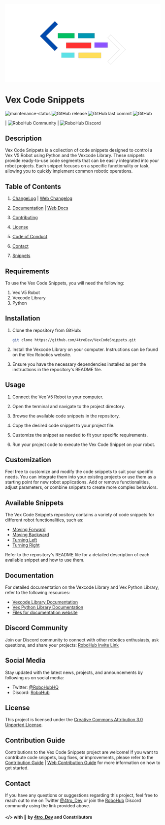 <div align="center">
  <img src="assets/Vex_Code_Snippets_Logo.png" alt="Logo">
</div>

# Vex Code Snippets
![maintenance-status](https://img.shields.io/badge/maintenance-actively--developed-brightblue.svg)
![GitHub release](https://img.shields.io/github/v/release/4troDev/Vex-Code-Snippets?style=flat-square) 
![GitHub last commit](https://img.shields.io/github/last-commit/4troDev/Vex-Code-Snippets?style=flat-square)
![GitHub](https://img.shields.io/github/license/4troDev/Vex-Code-Snippets?color=geen&style=flat-square)

| ![RoboHub Community](https://img.shields.io/twitter/follow/RoboHubHQ?style=social)
| ![RoboHub Discord](https://img.shields.io/discord/1112098408270925876?style=flat-square)

## Description

Vex Code Snippets is a collection of code snippets designed to control a Vex V5 Robot using Python and the Vexcode Library. These snippets provide ready-to-use code segments that can be easily integrated into your robot projects. Each snippet focuses on a specific functionality or task, allowing you to quickly implement common robotic operations.


## Table of Contents
1. [ChangeLog](Docs/CHANGELOG.md) | [Web Changelog](https://github.com/4troDev/Vex-Code-Snippets/blob/main/docs/CHANGELOG.md)

2. [Documentation](./docs/documentation.md) | [Web Docs](https://VCS.4trodev.com/)
3. [Contributing](Docs/CONTRIBUTING.md)
4. [License](.github/License)
5. [Code of Conduct](Docs/CODE_OF_CONDUCT.md)
6. [Contact](#contact)
7. [Snippets](./docs/Snippets-Docs/)


## Requirements

To use the Vex Code Snippets, you will need the following:

1. Vex V5 Robot
2. Vexcode Library
3. Python

## Installation

1. Clone the repository from GitHub:

   ```bash
   git clone https://github.com/4troDev/VexCodeSnippets.git
   ```

2. Install the Vexcode Library on your computer. Instructions can be found on the Vex Robotics website.

3. Ensure you have the necessary dependencies installed as per the instructions in the repository's README file.

## Usage

1. Connect the Vex V5 Robot to your computer.

2. Open the terminal and navigate to the project directory.

3. Browse the available code snippets in the repository.

4. Copy the desired code snippet to your project file.

5. Customize the snippet as needed to fit your specific requirements.

6. Run your project code to execute the Vex Code Snippet on your robot.

## Customization

Feel free to customize and modify the code snippets to suit your specific needs. You can integrate them into your existing projects or use them as a starting point for new robot applications. Add or remove functionalities, adjust parameters, or combine snippets to create more complex behaviors.

## Available Snippets

The Vex Code Snippets repository contains a variety of code snippets for different robot functionalities, such as:

- [Moving Forward](move_forward.py)
- [Moving Backward](move_backward.py)
- [Turning Left](turn_left.py)
- [Turning Right](turn_right.py)



Refer to the repository's README file for a detailed description of each available snippet and how to use them.

## Documentation

For detailed documentation on the Vexcode Library and Vex Python Library, refer to the following resources:

- [Vexcode Library Documentation](https://kb.vex.com/hc/en-us/categories/360002333191-V5)
- [Vex Python Library Documentation](https://pypi.org/project/vex/)
- [Files for documentation website](https://github.com/Bullctrl/VCS-Docs)

## Discord Community

Join our Discord community to connect with other robotics enthusiasts, ask questions, and share your projects: [RoboHub Invite Link](https://discord.gg/zGPwTmMWMP)

## Social Media

Stay updated with the latest news, projects, and announcements by following us on social media:

- Twitter: [@RoboHubHQ](https://twitter.com/RoboHubHQ)
- Discord: [RoboHub](https://discord.gg/zGPwTmMWMP)


## License

This project is licensed under the [Creative Commons Attribution 3.0 Unported License](https://creativecommons.org/licenses/by/3.0/legalcode).

## Contribution Guide

Contributions to the Vex Code Snippets project are welcome! If you want to contribute code snippets, bug fixes, or improvements, please refer to the [Contribution Guide](Docs/CONTRIBUTING.md) | [Web Contribution Guide](https://github.com/4troDev/Vex-Code-Snippets/blob/main/docs/CONTRIBUTING.md) for more information on how to get started.

## Contact

If you have any questions or suggestions regarding this project, feel free to reach out to me on Twitter [@4tro_Dev](https://twitter.com/4tro_Dev) or join the [RoboHub](https://discord.gg/zGPwTmMWMP) Discord community using the link provided above.


#### </> with 💜 by [4tro_Dev](https://github.com/4TroDev) and Constributors
